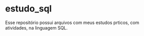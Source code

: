 # estudo_sql  
Esse repositório possui arquivos com meus estudos prticos, com atividades, na linguagem SQL.          
